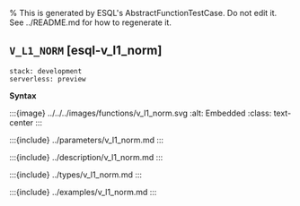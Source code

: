 % This is generated by ESQL's AbstractFunctionTestCase. Do not edit it. See ../README.md for how to regenerate it.

## `V_L1_NORM` [esql-v_l1_norm]
```{applies_to}
stack: development
serverless: preview
```

**Syntax**

:::{image} ../../../images/functions/v_l1_norm.svg
:alt: Embedded
:class: text-center
:::


:::{include} ../parameters/v_l1_norm.md
:::

:::{include} ../description/v_l1_norm.md
:::

:::{include} ../types/v_l1_norm.md
:::

:::{include} ../examples/v_l1_norm.md
:::
